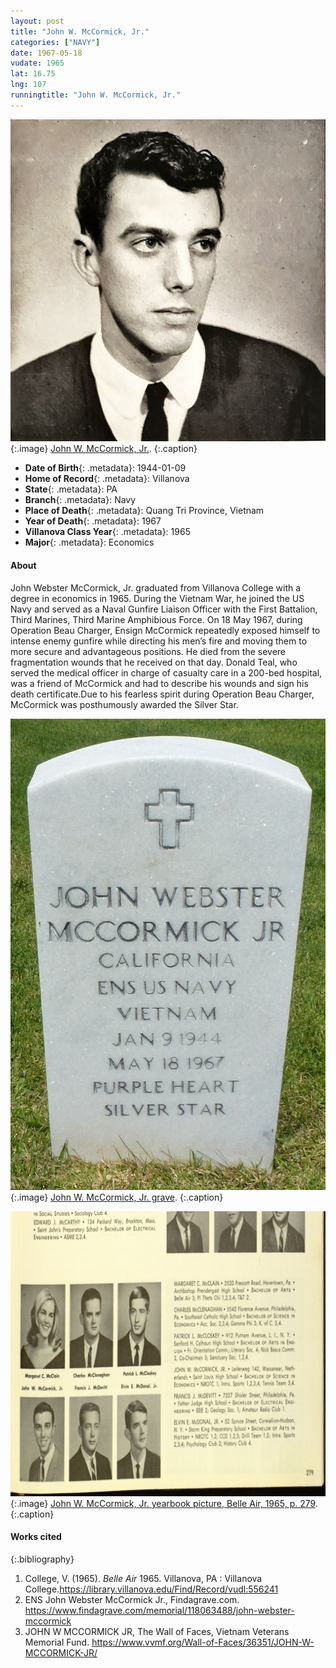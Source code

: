```yaml
---
layout: post
title: "John W. McCormick, Jr."
categories: ["NAVY"]
date: 1967-05-18
vudate: 1965
lat: 16.75
lng: 107
runningtitle: "John W. McCormick, Jr."
---
```

![John W. McCormick, Jr.](images/McCormick1.jpg)
   {:.image}
[John W. McCormick, Jr.](https://www.findagrave.com/memorial/118063488/john-webster-mccormick).
  {:.caption}

* **Date of Birth**{: .metadata}: 1944-01-09
* **Home of Record**{: .metadata}: Villanova
* **State**{: .metadata}: PA
* **Branch**{: .metadata}: Navy
* **Place of Death**{: .metadata}: Quang Tri Province, Vietnam
* **Year of Death**{: .metadata}: 1967
* **Villanova Class Year**{: .metadata}: 1965
* **Major**{: .metadata}: Economics

#### About

John Webster McCormick, Jr. graduated from Villanova College with a degree in economics in 1965. During the Vietnam War, he joined the US Navy and served as a Naval Gunfire Liaison Officer with the First Battalion, Third Marines, Third Marine Amphibious Force. On 18 May 1967, during Operation Beau Charger, Ensign McCormick repeatedly exposed himself to intense enemy gunfire while directing his men’s fire and moving them to more secure and advantageous positions. He died from the severe fragmentation wounds that he received on that day. Donald Teal, who served the medical officer in charge of casualty care in a 200-bed hospital, was a friend of McCormick and had to describe his wounds and sign his death certificate.Due to his fearless spirit during Operation Beau Charger, McCormick was posthumously awarded the Silver Star.

![John W. McCormick, Jr. grave](images/McCormick2.jpg)
   {:.image}
[John W. McCormick, Jr. grave](https://www.findagrave.com/memorial/118063488/john-webster-mccormick).
  {:.caption}

![John W. McCormick, Jr. yearbook picture, Belle Air, 1965, p. 279](images/McCormick3.jpg)
   {:.image}
[John W. McCormick, Jr. yearbook picture, Belle Air, 1965, p. 279](https://library.villanova.edu/Find/Record/vudl:556241).
  {:.caption}

#### Works cited

{:.bibliography}
1. College, V. (1965). _Belle Air_ 1965. Villanova, PA : Villanova College.<https://library.villanova.edu/Find/Record/vudl:556241>
2. ENS John Webster McCormick Jr., Findagrave.com. <https://www.findagrave.com/memorial/118063488/john-webster-mccormick>
3. JOHN W MCCORMICK JR, The Wall of Faces, Vietnam Veterans Memorial Fund. <https://www.vvmf.org/Wall-of-Faces/36351/JOHN-W-MCCORMICK-JR/>




